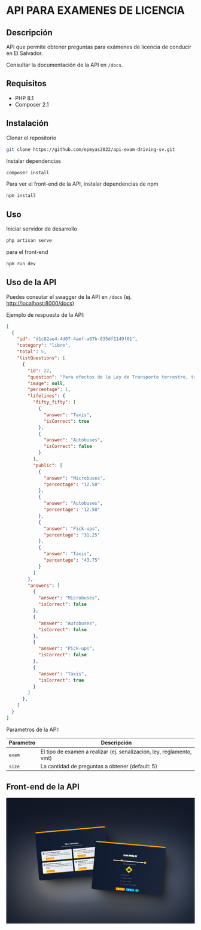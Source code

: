 # API PARA EXAMENES DE LICENCIA

## Descripción

API que permite obtener preguntas para exámenes de licencia de conducir en El Salvador.

Consultar la documentación de la API en `/docs`.

## Requisitos

- PHP 8.1
- Composer 2.1

## Instalación

Clonar el repositorio

```bash
git clone https://github.com/epmyas2022/api-exam-driving-sv.git
```

Instalar dependencias

```bash
composer install
```

Para ver el front-end de la API, instalar dependencias de npm

```bash
npm install
```

## Uso

Iniciar servidor de desarrollo

```bash
php artisan serve
```

para el front-end

```bash
npm run dev
```

## Uso de la API

Puedes consutar el swagger de la API en `/docs` (ej. <http://localhost:8000/docs>)

Ejemplo de respuesta de la API:

```json
[
  {
    "id": "d1c82ae4-4d07-4aef-a07b-035df1149f01",
    "category": "libre",
    "total": 5,
    "listQuestions": [
      {
        "id": 22,
        "question": "Para efectos de la Ley de Transporte terrestre, tránsito y seguridad vial, se entiende como vehículos destinados al servicio de Transporte selectivo de pasajeros, únicamente:",
        "image": null,
        "percentage": 1,
        "lifelines": {
          "fifty_fifty": [
            {
              "answer": "Taxis",
              "isCorrect": true
            },
            {
              "answer": "Autobuses",
              "isCorrect": false
            }
          ],
          "public": [
            {
              "answer": "Microbuses",
              "percentage": "12.50"
            },
            {
              "answer": "Autobuses",
              "percentage": "12.50"
            },
            {
              "answer": "Pick-ups",
              "percentage": "31.25"
            },
            {
              "answer": "Taxis",
              "percentage": "43.75"
            }
          ]
        },
        "answers": [
          {
            "answer": "Microbuses",
            "isCorrect": false
          },
          {
            "answer": "Autobuses",
            "isCorrect": false
          },
          {
            "answer": "Pick-ups",
            "isCorrect": false
          },
          {
            "answer": "Taxis",
            "isCorrect": true
          }
        ]
      },
    ]
  }
]
```

Parametros de la API:

| Parametro | Descripción |
| --- | --- |
| `exam` | El tipo de examen a realizar (ej. senalizacion, ley, reglamento, vmt) |
| `size` | La cantidad de preguntas a obtener (default: 5) |

## Front-end de la API

![Front-end](./example.png)
